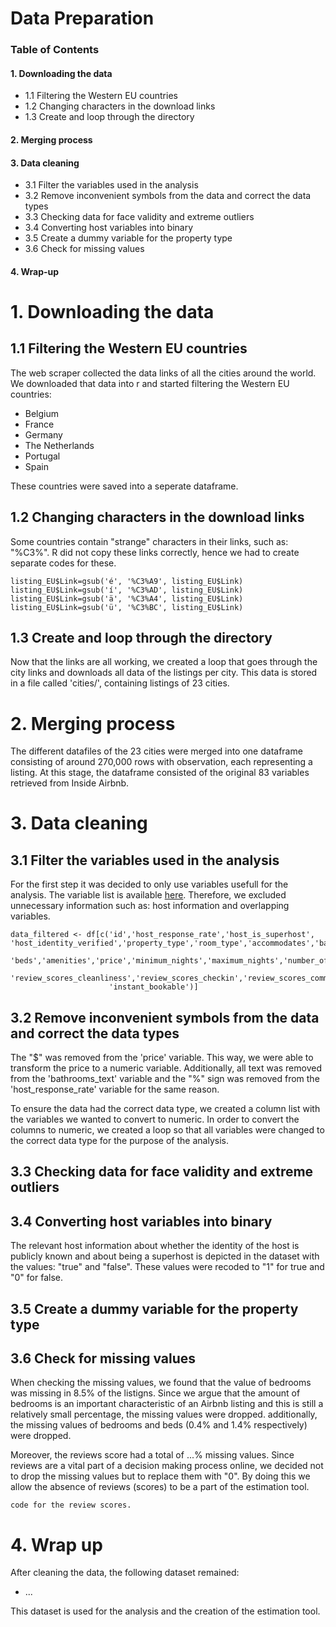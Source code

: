 # Data Preparation

### Table of Contents

#### 1. Downloading the data
- 1.1 Filtering the Western EU countries
- 1.2 Changing characters in the download links
- 1.3 Create and loop through the directory
#### 2. Merging process
#### 3. Data cleaning
- 3.1 Filter the variables used in the analysis
- 3.2 Remove inconvenient symbols from the data and correct the data types
- 3.3 Checking data for face validity and extreme outliers
- 3.4 Converting host variables into binary
- 3.5 Create a dummy variable for the property type
- 3.6 Check for missing values
#### 4. Wrap-up


# 1. Downloading the data
## 1.1 Filtering the Western EU countries
The web scraper collected the data links of all the cities around the world. We downloaded that data into r and started filtering the Western EU countries:
  - Belgium
  - France
  - Germany
  - The Netherlands
  - Portugal 
  - Spain

These countries were saved into a seperate dataframe.


## 1.2 Changing characters in the download links
Some countries contain "strange" characters in their links, such as: "%C3%". R did not copy these links correctly, hence we had to create separate codes for these. 
```
listing_EU$Link=gsub('é', '%C3%A9', listing_EU$Link)
listing_EU$Link=gsub('í', '%C3%AD', listing_EU$Link)
listing_EU$Link=gsub('ä', '%C3%A4', listing_EU$Link)
listing_EU$Link=gsub('ü', '%C3%BC', listing_EU$Link)
```

## 1.3 Create and loop through the directory
Now that the links are all working, we created a loop that goes through the city links and downloads all data of the listings per city. This data is stored in a file called 'cities/', containing listings of 23 cities. 

# 2. Merging process
The different datafiles of the 23 cities were merged into one dataframe consisting of around 270,000 rows with observation, each representing a listing. At this stage, the dataframe consisted of the original 83 variables retrieved from Inside Airbnb. 

# 3. Data cleaning
## 3.1 Filter the variables used in the analysis
For the first step it was decided to only use variables usefull for the analysis. The variable list is available [here](https://github.com/course-dprep/team-assignment-team-4/tree/data_exploration/src). Therefore, we excluded unnecessary information such as: host information and overlapping variables. 
```
data_filtered <- df[c('id','host_response_rate','host_is_superhost', 'host_identity_verified','property_type','room_type','accommodates','bathrooms_text','bedrooms',
                      'beds','amenities','price','minimum_nights','maximum_nights','number_of_reviews','review_scores_rating','review_scores_accuracy',
                      'review_scores_cleanliness','review_scores_checkin','review_scores_communication','review_scores_location','review_scores_value',
                      'instant_bookable')]
```
## 3.2 Remove inconvenient symbols from the data and correct the data types
The "$" was removed from the 'price' variable. This way, we were able to transform the price to a numeric variable. Additionally, all text was removed from the 'bathrooms_text' variable and the "%" sign was removed from the 'host_response_rate' variable for the same reason. 

To ensure the data had the correct data type, we created a column list with the variables we wanted to convert to numeric. In order to convert the columns to numeric, we created a loop so that all variables were changed to the correct data type for the purpose of the analysis.

## 3.3 Checking data for face validity and extreme outliers

## 3.4 Converting host variables into binary
The relevant host information about whether the identity of the host is publicly known and about being a superhost is depicted in the dataset with the values: "true" and "false". These values were recoded to "1" for true and "0" for false. 

## 3.5 Create a dummy variable for the property type

## 3.6 Check for missing values
When checking the missing values, we found that the value of bedrooms was missing in 8.5% of the listigns. Since we argue that the amount of bedrooms is an important characteristic of an Airbnb listing and this is still a relatively small percentage, the missing values were dropped. additionally, the missing values of bedrooms and beds (0.4% and 1.4% respectively) were dropped. 

Moreover, the reviews score had a total of ...% missing values. Since reviews are a vital part of a decision making process online, we decided not to drop the missing values but to replace them with "0". By doing this we allow the absence of reviews (scores) to be a part of the estimation tool. 

```
code for the review scores. 
```
# 4. Wrap up
After cleaning the data, the following dataset remained: 
- ...

This dataset is used for the analysis and the creation of the estimation tool. 






